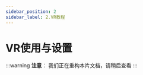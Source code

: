 ```yaml
---
sidebar_position: 2
sidebar_label: 2.VR教程
---
```


# VR使用与设置

:::warning
**注意**：
我们正在重构本片文档，请稍后查看
:::